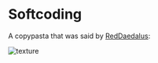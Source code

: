 # Softcoding

A copypasta that was said by [RedDaedalus](../players/RedDaedalus.md):

![texture](https://user-images.githubusercontent.com/61924259/159386261-847a77fc-5d9d-4e84-b877-a73a610a13cc.png)
